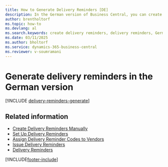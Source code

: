 ```yaml
---
title: How to Generate Delivery Reminders [DE]
description: In the German version of Business Central, you can create delivery reminders when a purchase isn't delivered as expected.
author: brentholtorf
ms.topic: how-to
ms.devlang: al
ms.search.keywords: create delivery reminders, delivery reminders, German version
ms.date: 03/11/2025
ms.author: bholtorf
ms.service: dynamics-365-business-central
ms.reviewer: v-soumramani
---
```


# Generate delivery reminders in the German version

[!INCLUDE [delivery-reminders-generate](../includes/ATCHDE/delivery-reminders-generate.md)]

## Related information

- [Create Delivery Reminders Manually](how-to-create-delivery-reminders-manually.md)  
- [Set Up Delivery Reminders](how-to-set-up-delivery-reminders.md)  
- [Assign Delivery Reminder Codes to Vendors](how-to-assign-delivery-reminder-codes-to-vendors.md)  
- [Issue Delivery Reminders](how-to-issue-delivery-reminders.md)  
- [Delivery Reminders](delivery-reminders.md)  

[!INCLUDE[footer-include](../../includes/footer-banner.md)]
